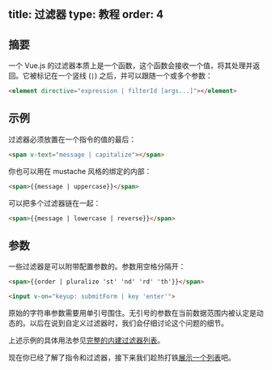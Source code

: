 title: 过滤器
type: 教程
order: 4
---

## 摘要

一个 Vue.js 的过滤器本质上是一个函数，这个函数会接收一个值，将其处理并返回。它被标记在一个竖线 (`|`) 之后，并可以跟随一个或多个参数：

``` html
<element directive="expression | filterId [args...]"></element>
```

## 示例

过滤器必须放置在一个指令的值的最后：

``` html
<span v-text="message | capitalize"></span>
```

你也可以用在 mustache 风格的绑定的内部：

``` html
<span>{{message | uppercase}}</span>
```

可以把多个过滤器链在一起：

``` html
<span>{{message | lowercase | reverse}}</span>
```

## 参数

一些过滤器是可以附带配置参数的。参数用空格分隔开：

``` html
<span>{{order | pluralize 'st' 'nd' 'rd' 'th'}}</span>
```

``` html
<input v-on="keyup: submitForm | key 'enter'">
```

原始的字符串参数需要用单引号围住。无引号的参数在当前数据范围内被认定是动态的。以后在说到自定义过滤器时，我们会仔细讨论这个问题的细节。

上述示例的具体用法参见[完整的内建过滤器列表](../api/filters.html)。

现在你已经了解了指令和过滤器，接下来我们趁热打铁[展示一个列表](../guide/list.html)吧。
